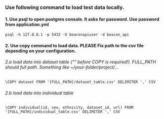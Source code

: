 ### Use following command to load test data locally.
#### 1. Use psql to open postgres console. It asks for password. Use password from application.yml
```psql -h 127.0.0.1 -p 5433 -U beaconapiuser -d beacon_api```

#### 2. Use copy command to load data. PLEASE Fix path to the csv file depending on your configuration.

###### 2.a load data into dataset table ("\" before COPY is required!). FULL_PATH should full path. Something like ~/your-folder/project/...
```\COPY dataset FROM '[FULL_PATH]/dataset_table.csv' DELIMITER ',' CSV```
###### 2.b load data into individual table
```\COPY individual(id, sex, ethnicity, dataset_id, url) FROM '[FULL_PATH]/individual_table.csv' DELIMITER ',' CSV```
